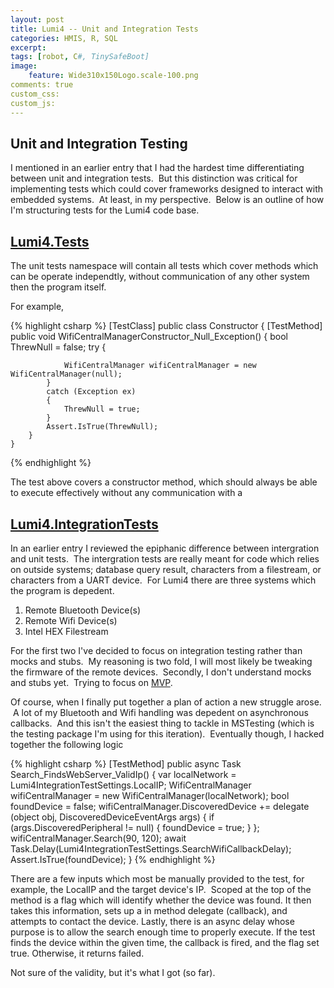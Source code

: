 ```yaml
---
layout: post
title: Lumi4 -- Unit and Integration Tests
categories: HMIS, R, SQL
excerpt: 
tags: [robot, C#, TinySafeBoot]
image: 
    feature: Wide310x150Logo.scale-100.png 
comments: true
custom_css:
custom_js: 
---
```


## Unit and Integration Testing

I mentioned in an earlier entry that I had the hardest time differentiating between unit and integration tests.  But this distinction was critical for implementing tests which could cover frameworks designed to interact with embedded systems.  At least, in my perspective.  Below is an outline of how I'm structuring tests for the Lumi4 code base.

## [Lumi4.Tests](https://github.com/Ladvien/Lumi4/tree/master/Lumi4.Tests "Lumi4.Tests")

The unit tests namespace will contain all tests which cover methods which can be operate independtly, without communication of any other system then the program itself.    

For example,

{% highlight csharp %}
    [TestClass]
    public class Constructor
    {
    	[TestMethod]
    	public void WifiCentralManagerConstructor_Null_Exception()
    	{
    		bool ThrewNull = false;
    		try
    		{

    			WifiCentralManager wifiCentralManager = new WifiCentralManager(null);
    		}
    		catch (Exception ex)
    		{
    			ThrewNull = true;
    		}
    		Assert.IsTrue(ThrewNull);
    	}
    }
{% endhighlight %}

The test above covers a constructor method, which should always be able to execute effectively without any communication with a

## [Lumi4.IntegrationTests](https://github.com/Ladvien/Lumi4/tree/master/Lumi4.IntegrationTests "Lumi4.IntegrationTests")

In an earlier entry I reviewed the epiphanic difference between intergration and unit tests.  The intergration tests are really meant for code which relies on outside systems; database query result, characters from a filestream, or characters from a UART device.  For Lumi4 there are three systems which the program is depedent.

1.  Remote Bluetooth Device(s)
2.  Remote Wifi Device(s)
3.  Intel HEX Filestream

For the first two I've decided to focus on integration testing rather than mocks and stubs.  My reasoning is two fold, I will most likely be tweaking the firmware of the remote devices.  Secondly, I don't understand mocks and stubs yet.  Trying to focus on [MVP](https://en.wikipedia.org/wiki/Minimum_viable_product).    

Of course, when I finally put together a plan of action a new struggle arose.  A lot of my Bluetooth and Wifi handling was depedent on asynchronous callbacks.  And this isn't the easiest thing to tackle in MSTesting (which is the testing package I'm using for this iteration).  Eventually though, I hacked together the following logic

{% highlight csharp %}
    [TestMethod]
    public async Task Search_FindsWebServer_ValidIp()
    {
    	var localNetwork = Lumi4IntegrationTestSettings.LocalIP;
    	WifiCentralManager wifiCentralManager = new WifiCentralManager(localNetwork);
    	bool foundDevice = false;
    	wifiCentralManager.DiscoveredDevice += delegate (object obj, DiscoveredDeviceEventArgs args)
    	{
    		if (args.DiscoveredPeripheral != null) { foundDevice = true; }
    	};
    	wifiCentralManager.Search(90, 120);
    	await Task.Delay(Lumi4IntegrationTestSettings.SearchWifiCallbackDelay);
    	Assert.IsTrue(foundDevice);
    }
{% endhighlight %}

There are a few inputs which most be manually provided to the test, for example, the LocalIP and the target device's IP.  Scoped at the top of the method is a flag which will identify whether the device was found. It then takes this information, sets up a in method delegate (callback), and attempts to contact the device. Lastly, there is an async delay whose purpose is to allow the search enough time to properly execute. If the test finds the device within the given time, the callback is fired, and the flag set true. Otherwise, it returns failed.  

Not sure of the validity, but it's what I got (so far).